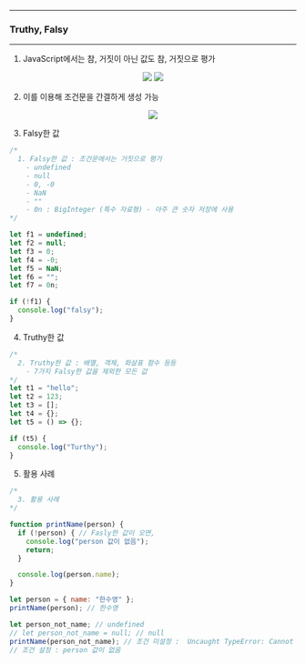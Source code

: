 -----
### Truthy, Falsy
-----
1. JavaScript에서는 참, 거짓이 아닌 값도 참, 거짓으로 평가
<div align="center">
<img src="https://github.com/user-attachments/assets/36272834-9834-421a-b957-6bf4db14f2bd">
<img src="https://github.com/user-attachments/assets/7ab1ab7e-68de-48a4-a2a9-fa1cd1d74770">
</div>

2. 이를 이용해 조건문을 간결하게 생성 가능
<div align="center">
<img src="https://github.com/user-attachments/assets/05062514-f2e7-4335-ae07-9d4ed9d4f3e7">
</div>

3. Falsy한 값
```js
/*
  1. Falsy한 값 : 조건문에서는 거짓으로 평가
    - undefined
    - null
    - 0, -0
    - NaN
    - "" 
    - 0n : BigInteger (특수 자료형) - 아주 큰 숫자 저장에 사용
*/

let f1 = undefined;
let f2 = null;
let f3 = 0;
let f4 = -0;
let f5 = NaN;
let f6 = "";
let f7 = 0n;

if (!f1) {
  console.log("falsy");
}
```

4. Truthy한 값
```js
/*
  2. Truthy한 값 : 배열, 객체, 화살표 함수 등등
    - 7가지 Falsy한 값을 제외한 모든 값
*/
let t1 = "hello";
let t2 = 123;
let t3 = [];
let t4 = {};
let t5 = () => {};

if (t5) {
  console.log("Turthy");
}
```

5. 활용 사례
```js
/*
  3. 활용 사례
*/

function printName(person) {
  if (!person) { // Fasly한 값이 오면,
    console.log("person 값이 없음");
    return;
  }

  console.log(person.name);
}

let person = { name: "한수영" };
printName(person); // 한수영

let person_not_name; // undefined
// let person_not_name = null; // null
printName(person_not_name); // 조건 미설정 :  Uncaught TypeError: Cannot read properties of undefined (reading 'name')
// 조건 설정 : person 값이 없음
```
